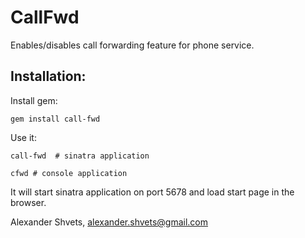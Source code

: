 CallFwd
========

Enables/disables call forwarding feature for phone service.

Installation:
------------

Install gem:

    gem install call-fwd

Use it:

    call-fwd  # sinatra application

    cfwd # console application

It will start sinatra application on port 5678 and load start page in the browser.

Alexander Shvets, alexander.shvets@gmail.com